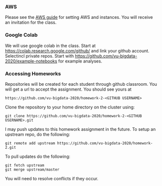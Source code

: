 ### AWS

Please see the [AWS guide](00-aws-setup-guide) for setting AWS and instances. You will receive an invitation for the class.

### Google Colab

We will use google colab in the class. Start at https://colab.research.google.com/github/ and link your github account. Selectincl private repos. Start with https://github.com/vu-bigdata-2020/example-notebooks for example analyses.

### Accessing Homeworks

Repositories will be created for each student through github classroom. You will get a url to accept the assignment.  You should see yours at 

    https://github.com/vu-bigdata-2020/homework-2-<GITHUB USERNAME> 

Clone the repository to your home directory on the cluster using:

    git clone https://github.com/vu-bigdata-2020/homework-2-<GITHUB USERNAME>.git

I may push updates to this homework assignment in the future. To setup an upstream repo, do the following:

    git remote add upstream https://github.com/vu-bigdata-2020/homework-2.git

To pull updates do the following:
    
    git fetch upstream
    git merge upstream/master

You will need to resolve conflicts if they occur. 
